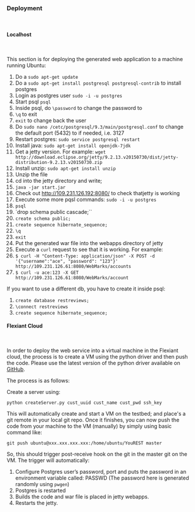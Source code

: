### Deployment

<br>

#### Localhost

<br>

This section is for deploying the generated web application to a machine running Ubuntu:

1. Do a `sudo apt-get update`
2. Do a `sudo apt-get install postgresql postgresql-contrib` to install postgres
3. Login as postgres user `sudo -i -u postgres`
4. Start psql `psql`
5. Inside psql, do `\password` to change the password to <whatever-password-you-have declared-in-project-properties>
6. `\q` to exit
7. `exit` to change back the user
8. Do `sudo nano /cetc/postgresql/9.3/main/postgresql.conf` to change the default port (5432) to <whatever-password-you-have declared-in-project-properties> if needed, i.e. 3127
9. Restart postgres: `sudo service postgresql restart`
10. Install java: `sudo apt-get install openjdk-7jdk`
11. Get a jetty version. For example: `wget http://download.eclipse.org/jetty/9.2.13.v20150730/dist/jetty-distribution-9.2.13.v20150730.zip`
12. Install unzip: `sudo apt-get install unzip`
13. Unzip the file
14. cd into the jetty directory and write;
15. `java -jar start.jar`
16. Check out http://109.231.126.192:8080/ to check thatjetty is working
17. Execute some more pqsl commands: `sudo -i -u postgres`
18. `psql`
19. `drop schema public cascade;``
20. `create schema public;`
21. `create sequence hibernate_sequence;`
22. `\q`
23. `exit`
24. Put the generated war file into the webapps directory of jetty
25. Execute a `curl` request to see that it is working. For example:
  1. `$ curl -H "Content-Type: application/json" -X POST -d '{"username":"ace", "password": "123"}' http://109.231.126.61:8080/WebMarks/accounts`
  2. `$ curl -u ace:123 -X GET http://109.231.126.61:8080/WebMarks/account`

If you want to use a different db, you have to create it inside psql:
1. `create database restreviews;`
2. `\connect restreviews`
3. `create sequence hibernate_sequence;`

#### Flexiant Cloud

<br>

In order to deploy the web service into a virtual machine in the Flexiant cloud,
the process is to create a VM using the python driver and then push the code. Please
use the latest version of the python driver available on [GitHub](https://github.com/s-case/YouREST-backend).

The process is as follows:

Create a server using:

    python createServer.py cust_uuid cust_name cust_pwd ssh_key

This will automatically create and start a VM on the testbed; and place's a git
remote in your local git repo. Once it finishes, you can now push the code from
your machine to the VM (manually)  by simply using basic command like:

    git push ubuntu@xxx.xxx.xxx.xxx:/home/ubuntu/YouREST master

So, this should trigger post-receive hook on the git in the master git on the VM.
The trigger will automatically:

  1. Configure Postgres user’s password, port and puts the password in an environment variable called: PASSWD (The password here is generated randomly using `pwgen`)
  2. Postgres is restarted
  3. Builds the code and war file is placed in jetty webapps.
  4. Restarts the jetty.
